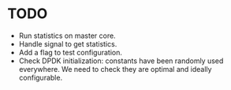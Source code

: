 TODO
====

- Run statistics on master core.
- Handle signal to get statistics.
- Add a flag to test configuration.
- Check DPDK initialization: constants have been randomly used everywhere. We
  need to check they are optimal and ideally configurable.
